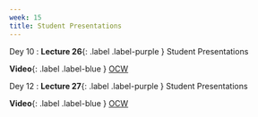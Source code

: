 ```yaml
---
week: 15
title: Student Presentations
---
```


Dey 10
: **Lecture 26**{: .label .label-purple } Student Presentations

  **Video**{: .label .label-blue } [OCW](https://ocw.sharif.edu/course/524/session/id/10733)

Dey 12
: **Lecture 27**{: .label .label-purple } Student Presentations

  **Video**{: .label .label-blue } [OCW](https://ocw.sharif.edu/course/524/session/id/10734)